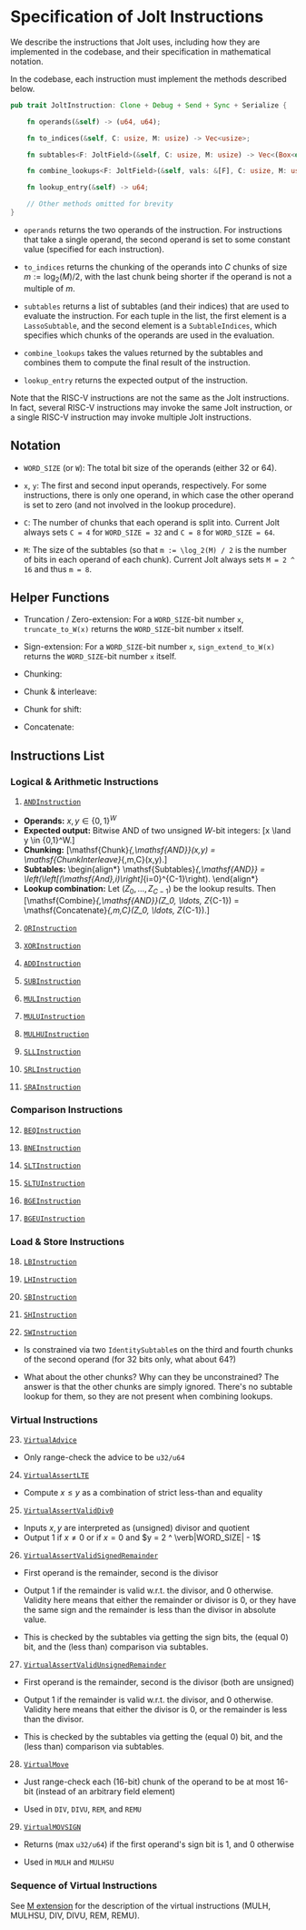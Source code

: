 # Specification of Jolt Instructions

We describe the instructions that Jolt uses, including how they are implemented in the codebase, and their specification in mathematical notation.

In the codebase, each instruction must implement the methods described below.

```rust
pub trait JoltInstruction: Clone + Debug + Send + Sync + Serialize {

    fn operands(&self) -> (u64, u64);

    fn to_indices(&self, C: usize, M: usize) -> Vec<usize>;

    fn subtables<F: JoltField>(&self, C: usize, M: usize) -> Vec<(Box<dyn LassoSubtable<F>>, SubtableIndices)>;

    fn combine_lookups<F: JoltField>(&self, vals: &[F], C: usize, M: usize) -> F;

    fn lookup_entry(&self) -> u64;

    // Other methods omitted for brevity
}
```

- `operands` returns the two operands of the instruction. For instructions that take a single operand, the second operand is set to some constant value (specified for each instruction).

- `to_indices` returns the chunking of the operands into $C$ chunks of size $m := \log_2(M)/2$, with the last chunk being shorter if the operand is not a multiple of $m$.

- `subtables` returns a list of subtables (and their indices) that are used to evaluate the instruction. For each tuple in the list, the first element is a `LassoSubtable`, and the second element is a `SubtableIndices`, which specifies which chunks of the operands are used in the evaluation.

- `combine_lookups` takes the values returned by the subtables and combines them to compute the final result of the instruction.

- `lookup_entry` returns the expected output of the instruction.

Note that the RISC-V instructions are not the same as the Jolt instructions. In fact, several RISC-V instructions may invoke the same Jolt instruction, or a single RISC-V instruction may invoke multiple Jolt instructions.

## Notation

- `WORD_SIZE` (or `W`): The total bit size of the operands (either 32 or 64).

- `x`, `y`: The first and second input operands, respectively. For some instructions, there is only one operand, in which case the other operand is set to zero (and not involved in the lookup procedure).

- `C`: The number of chunks that each operand is split into. Current Jolt always sets `C = 4` for `WORD_SIZE = 32` and `C = 8` for `WORD_SIZE = 64`.

- `M`: The size of the subtables (so that `m := \log_2(M) / 2` is the number of bits in each operand of each chunk). Current Jolt always sets `M = 2 ^ 16` and thus `m = 8`.

## Helper Functions

- Truncation / Zero-extension: For a `WORD_SIZE`-bit number `x`, `truncate_to_W(x)` returns the `WORD_SIZE`-bit number `x` itself.

- Sign-extension: For a `WORD_SIZE`-bit number `x`, `sign_extend_to_W(x)` returns the `WORD_SIZE`-bit number `x` itself.

- Chunking:

- Chunk & interleave:

- Chunk for shift:

- Concatenate:

## Instructions List

### Logical & Arithmetic Instructions

1. [`ANDInstruction`](../../../jolt-core/src/jolt/instruction/and.rs)

- **Operands:** $x, y \in \{0,1\}^W$
- **Expected output:** Bitwise AND of two unsigned $W$-bit integers:
\[x \land y \in \{0,1\}^W.\]
- **Chunking:**
\[\mathsf{Chunk}_{\,\mathsf{AND}}(x,y) = \mathsf{ChunkInterleave}_{\,m,C}(x,y).\]
- **Subtables:**
\begin{align*}
    \mathsf{Subtables}_{\,\mathsf{AND}} = \left(\left[(\mathsf{And},i)\right]_{i=0}^{C-1}\right).
\end{align*}
- **Lookup combination:** Let $(Z_0, \ldots, Z_{C-1})$ be the lookup results. Then
\[\mathsf{Combine}_{\,\mathsf{AND}}(Z_0, \ldots, Z_{C-1}) = \mathsf{Concatenate}_{\,m,C}(Z_0, \ldots, Z_{C-1}).\]

2. [`ORInstruction`](../../../jolt-core/src/jolt/instruction/or.rs)

3. [`XORInstruction`](../../../jolt-core/src/jolt/instruction/xor.rs)

4. [`ADDInstruction`](../../../jolt-core/src/jolt/instruction/add.rs)

5. [`SUBInstruction`](../../../jolt-core/src/jolt/instruction/sub.rs)

6. [`MULInstruction`](../../../jolt-core/src/jolt/instruction/mul.rs)

7. [`MULUInstruction`](../../../jolt-core/src/jolt/instruction/mul.rs)

8. [`MULHUInstruction`](../../../jolt-core/src/jolt/instruction/mul.rs)

9. [`SLLInstruction`](../../../jolt-core/src/jolt/instruction/sll.rs)

10. [`SRLInstruction`](../../../jolt-core/src/jolt/instruction/srl.rs)

11. [`SRAInstruction`](../../../jolt-core/src/jolt/instruction/sra.rs)

### Comparison Instructions

12. [`BEQInstruction`](../../../jolt-core/src/jolt/instruction/beq.rs)

13. [`BNEInstruction`](../../../jolt-core/src/jolt/instruction/bne.rs)

14. [`SLTInstruction`](../../../jolt-core/src/jolt/instruction/slt.rs)

15. [`SLTUInstruction`](../../../jolt-core/src/jolt/instruction/sltu.rs)

16. [`BGEInstruction`](../../../jolt-core/src/jolt/instruction/bge.rs)

17. [`BGEUInstruction`](../../../jolt-core/src/jolt/instruction/bgeu.rs)

### Load & Store Instructions

18. [`LBInstruction`](../../../jolt-core/src/jolt/instruction/lb.rs)

19. [`LHInstruction`](../../../jolt-core/src/jolt/instruction/lh.rs)

20. [`SBInstruction`](../../../jolt-core/src/jolt/instruction/sb.rs)

21. [`SHInstruction`](../../../jolt-core/src/jolt/instruction/sh.rs)

22. [`SWInstruction`](../../../jolt-core/src/jolt/instruction/sw.rs)

- Is constrained via two `IdentitySubtable`s on the third and fourth chunks of the second operand (for 32 bits only, what about 64?)

- What about the other chunks? Why can they be unconstrained? The answer is that the other chunks are simply ignored. There's no subtable lookup for them, so they are not present when combining lookups.

### Virtual Instructions

23. [`VirtualAdvice`](../../../jolt-core/src/jolt/instruction/virtual_advice.rs)

- Only range-check the advice to be `u32/u64`

24. [`VirtualAssertLTE`](../../../jolt-core/src/jolt/instruction/virtual_assert_lte.rs)

- Compute $x \le y$ as a combination of strict less-than and equality

25. [`VirtualAssertValidDiv0`](../../../jolt-core/src/jolt/instruction/virtual_assert_valid_div0.rs)

- Inputs $x, y$ are interpreted as (unsigned) divisor and quotient
- Output 1 if $x \ne 0$ or if $x = 0$ and $y = 2 ^ \verb|WORD_SIZE| - 1$

26. [`VirtualAssertValidSignedRemainder`](../../../jolt-core/src/jolt/instruction/virtual_assert_valid_signed_remainder.rs)

- First operand is the remainder, second is the divisor

- Output 1 if the remainder is valid w.r.t. the divisor, and 0 otherwise. Validity here means that either the remainder or divisor is 0, or they have the same sign and the remainder is less than the divisor in absolute value.

- This is checked by the subtables via getting the sign bits, the (equal 0) bit, and the (less than) comparison via subtables.

27. [`VirtualAssertValidUnsignedRemainder`](../../../jolt-core/src/jolt/instruction/virtual_assert_valid_unsigned_remainder.rs)

- First operand is the remainder, second is the divisor (both are unsigned)

- Output 1 if the remainder is valid w.r.t. the divisor, and 0 otherwise. Validity here means that either the divisor is 0, or the remainder is less than the divisor.

- This is checked by the subtables via getting the (equal 0) bit, and the (less than) comparison via subtables.

28. [`VirtualMove`](../../../jolt-core/src/jolt/instruction/virtual_move.rs)

- Just range-check each (16-bit) chunk of the operand to be at most 16-bit (instead of an arbitrary field element)

- Used in `DIV`, `DIVU`, `REM`, and `REMU`

29. [`VirtualMOVSIGN`](../../../jolt-core/src/jolt/instruction/virtual_movsign.rs)

- Returns (max `u32/u64`) if the first operand's sign bit is 1, and 0 otherwise

- Used in `MULH` and `MULHSU`

### Sequence of Virtual Instructions

See [M extension](../spec/m_extension.md) for the description of the virtual instructions (MULH, MULHSU, DIV, DIVU, REM, REMU).

<!--
#### `MULH`

Expected output: the high bits of $x * y$ where $x$ is signed and $y$ is signed.

Let `r_x := rs1`, `r_y := rs2`, `x := rs1_val`, `y := rs2_val`. Initialize virtual registers `v_sx := 32`, `v_sy := 33`, `v_0 := 34`, `v_1 := 35`, `v_2 := 36`, `v_3 := 37`.

1. Let `s_x` be the value of applying `MOVSIGNInstruction` to `x`. 

First virtual instruction is `VIRTUAL_MOVSIGN` with `rs1 := r_x`, `rd := v_sx`, `rs1_val := x`, `rd_post_val := s_x`.

2. Let `s_y` be the value of applying `MOVSIGNInstruction` to `y`.

Second virtual instruction is `VIRTUAL_MOVSIGN` with `rs1 := r_y`, `rd := v_sy`, `rs1_val := y`, `rd_post_val := s_y`.

3. Let `xy_high_bits` be the value of applying `MULHUInstruction` to `x` and `y`.

Third virtual instruction is `MULHU` with `rs1 := r_x`, `rs2 := r_y`, `rd := v_0`, `rs1_val := x`, `rs2_val := y`, `rd_post_val := xy_high_bits`.

4. Let `sx_y_low_bits` be the value of applying `MULUInstruction` to `s_x` and `y`.

Fourth virtual instruction is `MULU` with `rs1 := v_sx`, `rs2 := r_y`, `rd := v_1`, `rs1_val := s_x`, `rs2_val := y`, `rd_post_val := sx_y_low_bits`.

5. Let `sy_x_low_bits` be the value of applying `MULUInstruction` to `s_y` and `s_x`.

Fifth virtual instruction is `MULU` with `rs1 := v_sy`, `rs2 := r_x`, `rd := v_2`, `rs1_val := s_y`, `rs2_val := s_x`, `rd_post_val := sy_x_low_bits`.

6. Let `partial_sum` be the value of applying `ADDInstruction` to `xy_high_bits` and `sx_y_low_bits`.

Sixth virtual instruction is `ADD` with `rs1 := v_0`, `rs2 := v_1`, `rd := v_3`, `rs1_val := xy_high_bits`, `rs2_val := sy_x_low_bits`, `rd_post_val := partial_sum`.

7. Let `result` be the value of applying `ADDInstruction` to `partial_sum` and `sy_x_low_bits`.

Seventh virtual instruction is `ADD` with `rs1 := v_3`, `rs2 := v_2`, `rd := rd` (original `rd`), `rs1_val := partial_sum`, `rs2_val := sy_x_low_bits`, `rd_post_val := result`.

#### `MULHSU`

Expected output: the high bits of $x * y$ where $x$ is signed and $y$ is unsigned. (double-check?)

Let `r_x := rs1`, `r_y := rs2`, `x := rs1_val`, `y := rs2_val`. Initialize virtual registers `v_sx := 32`, `v_1 := 33`, `v_2 := 34`, `v_3 := 35`.

1. Let `s_x` be the result of applying `MOVSIGNInstruction` to `x`.

First virtual instruction is `VIRTUAL_MOVSIGN` with `rs1 := r_x`, `rd := v_sx`, `rs1_val := x`, `rd_post_val := s_x`.

2. Let `xy_high_bits` be the result of applying `MULHUInstruction` to `x` and `y`.

Second virtual instruction is `MULHU` with `rs1 := r_x`, `rs2 := r_y`, `rd := v_1`, `rs1_val := x`, `rs2_val := y`, `rd_post_val := xy_high_bits`.

3. Let `sx_y_low_bits` be the result of applying `MULUInstruction` to `s_x` and `y`.

Third virtual instruction is `MULU` with `rs1 := v_sx`, `rs2 := r_y`, `rd := v_2`, `rs1_val := s_x`, `rs2_val := y`, `rd_post_val := sx_y_low_bits`.

4. Let `result` be the result of applying `ADDInstruction` to `xy_high_bits` and `sx_y_low_bits`.

Fourth virtual instruction is `ADD` with `rs1 := v_1`, `rs2 := v_2`, `rd := rd` (original `rd`), `rs1_val := xy_high_bits`, `rs2_val := sx_y_low_bits`, `rd_post_val := result`.


#### `DIV`

Expected output: the quotient of $x / y$ where $x$ is signed and $y$ is signed, rounded towards zero.

Let `r_x := rs1`, `r_y := rs2`, `x := rs1_val`, `y := rs2_val`. Initialize virtual registers `v_0 := 32`, `v_q := 33`, `v_r := 34`, `v_qy := 35`.

Let `quotient` and `remainder` be the result of applying division on `x` and `y`, where both are signed.

1. Let `q` be the value of applying `ADVICEInstruction` to `quotient` (i.e. just range-check `quotient` to be `u32/u64`).

First virtual instruction is `VIRTUAL_ADVICE` with `rd := v_q`, `rd_post_val := v_q`, and `advice_value := quotient`.

(double-check on advice value)

2. Let `r` be the value of applying `ADVICEInstruction` to `remainder` (i.e. just range-check `remainder` to be `u32/u64`).

Second virtual instruction is `VIRTUAL_ADVICE` with `rd := v_r`, `rd_post_val := v_r`, and `advice_value := remainder`.

(double-check on advice value)

3. Let `is_valid` be the value of applying `AssertValidSignedRemainderInstruction` to `r` and `y`. Fails if `is_valid` is 0.

Third virtual instruction is `VIRTUAL_ASSERT_VALID_SIGNED_REMAINDER` with `rs1 := v_r`, `rs2 := r_y`, `rs1_val := r`, `rs2_val := y`.

4. Let `is_valid` be the value of applying `AssertValidDiv0Instruction` to `y` and `q`. Fails if `is_valid` is 0.

(Note: this overrides the previous `is_valid` value)

Fourth virtual instruction is `VIRTUAL_ASSERT_VALID_DIV0` with `rs1 := r_y`, `rs2 := v_q`, `rs1_val := y`, `rs2_val := q`.

5. Let `q_y` be the value of applying `MULInstruction` to `q` and `y`.

Fifth virtual instruction is `MUL` with `rs1 := v_q`, `rs2 := r_y`, `rd := v_qy`, `rs1_val := q`, `rs2_val := y`, `rd_post_val := q_y`.

6. Let `add_0` be the value of applying `ADDInstruction` to `q_y` and `r`.

Sixth virtual instruction is `ADD` with `rs1 := v_qy`, `rs2 := v_r`, `rd := v_0`, `rs1_val := q_y`, `rs2_val := r`, `rd_post_val := add_0`.

7. Let `_assert_eq` be the value of applying `BEQInstruction` to `add_0` and `r`.

(todo: put assert command that `_assert_eq` is 1 in https://github.com/a16z/jolt/blob/main/jolt-core/src/jolt/instruction/div.rs#L184)

Seventh virtual instruction is `VIRTUAL_ASSERT_EQ` with `rs1 := v_0`, `rs2 := r_x`, `rs1_val := add_0`, `rs2_val := r`.

8. Eighth virtual instruction is `VIRTUAL_MOVE` with `rs1 := v_q`, `rd := rd` (original `rd`), `rs1_val := q`, `rd_post_val := q`.


#### `DIVU`

Expected output: the quotient $x / y$ where $x$ is unsigned and $y$ is unsigned. If $y = 0$, the quotient is $2^{\verb|WORD_SIZE|} - 1$.

Let `r_x := rs1`, `r_y := rs2`, `x := rs1_val`, `y := rs2_val`. Initialize virtual registers `v_0 := 32`, `v_q := 33`, `v_r := 34`, `v_qy := 35`.

Let `quotient` and `remainder` be the result of applying division on `x` and `y`, where both are unsigned. If $y = 0$, then `quotient` is $2^{\verb|WORD_SIZE|} - 1$ and `remainder` is $x$.

1. Let `q` be the value of applying `ADVICEInstruction` to `quotient` (i.e. just range-check `quotient` to be `u32/u64`).

First virtual instruction is `VIRTUAL_ADVICE` with `rd := v_q`, `rd_post_val := q`, and `advice_value := quotient`.

(double-check on advice value)

2. Let `r` be the value of applying `ADVICEInstruction` to `remainder` (i.e. just range-check `remainder` to be `u32/u64`).

Second virtual instruction is `VIRTUAL_ADVICE` with `rd := v_r`, `rd_post_val := r`, and `advice_value := remainder`.

(double-check on advice value)

3. Let `q_y` be the value of applying `MULUInstruction` to `q` and `y`.

Third virtual instruction is `MULU` with `rs1 := v_q`, `rs2 := r_y`, `rd := v_qy`, `rs1_val := q`, `rs2_val := y`, `rd_post_val := q_y`.

4. Let `is_valid` be the value of applying `AssertValidUnsignedRemainderInstruction` to `r` and `y`.

Fourth virtual instruction is `VIRTUAL_ASSERT_VALID_UNSIGNED_REMAINDER` with `rs1 := v_r`, `rs2 := r_y`, `rs1_val := r`, `rs2_val := y`.

5. 6. 7. 8. 9. TODO

#### `REM`

(7 instructions)

#### `REMU`

(8 instructions)

Note for Div and Rem instructions: we cannot remove the final `MOVE` instruction (instead putting the quotient or remainder directly in the `rd` register) because of the edge case that `rd` is equal to `rs1` or `rs2`.

-->
